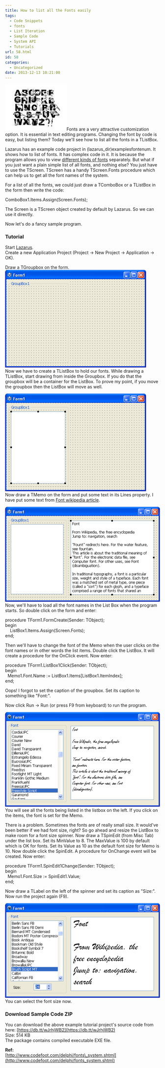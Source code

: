 ```yaml
---
title: How to list all the Fonts easily
tags:
  - Code Snippets
  - fonts
  - List Iteration
  - Sample Code
  - System API
  - Tutorials
url: 58.html
id: 58
categories:
  - Uncategorized
date: 2013-12-13 10:21:00
---
```


![](how-to-list-all-fonts-easily/font-list-3.gif)Fonts are a very attractive customization option. It is essential in text editing programs. Changing the font by code is easy, but listing them? Today we'll see how to list all the fonts in a TListBox.  
  
  
Lazarus has an example code project in (lazarus\_dir)examplesfontenum. It shows how to list of fonts. It has complex code in it. It is because the program allows you to view [different kinds of fonts](http://forum.lazarus.freepascal.org/index.php?topic=20193.0) separately. But what if you just want a plain simple list of all fonts, and nothing else? You just have to use the TScreen. TScreen has a handy TScreen.Fonts procedure which can help us to get all the font names of the system.  
  
For a list of all the fonts, we could just draw a TComboBox or a TListBox in the form then write the code:  

ComboBox1.Items.Assign(Screen.Fonts);

  
The Screen is a TScreen object created by default by Lazarus. So we can use it directly.  
  
Now let's do a fancy sample program.  
  

### Tutorial

  
Start [Lazarus](http://www.lazarus.freepascal.org/).  
Create a new Application Project (Project -> New Project -> Application -> OK).  
  
Draw a TGroupbox on the form.  
![](how-to-list-all-fonts-easily/lazarus-font-list-1.gif)  
Now we have to create a TListBox to hold our fonts. While drawing a TListBox, start drawing from inside the Groupbox. If you do that the groupbox will be a container for the ListBox. To prove my point, if you move the groupbox then the ListBox will move as well.  
  
![](how-to-list-all-fonts-easily/lazarus-font-list-2.gif)  
Now draw a TMemo on the form and put some text in its Lines property. I have put some text from [Font wikipedia article](http://en.wikipedia.org/wiki/Font).  
  
![](how-to-list-all-fonts-easily/lazarus-font-list-3.gif)  
Now, we'll have to load all the font names in the List Box when the program starts. So double click on the form and enter:  
  

procedure TForm1.FormCreate(Sender: TObject);  
begin  
    ListBox1.Items.Assign(Screen.Fonts);  
end;

  
Then we'll have to change the font of the Memo when the user clicks on the font names or in other words the list items. Double click the ListBox. It will create a procedure for the OnClick event. Now enter:  
  

procedure TForm1.ListBox1Click(Sender: TObject);  
begin  
  Memo1.Font.Name := ListBox1.Items\[ListBox1.ItemIndex\];  
end;

  
Oops! I forgot to set the caption of the groupbox. Set its caption to something like "Font:".  
  
Now click Run -> Run (or press F9 from keyboard) to run the program.  
  
![](how-to-list-all-fonts-easily/lazarus-font-list-4.gif)  
You will see all the fonts being listed in the listbox on the left. If you click on the items, the font is set for the Memo.  
  
There is a problem. Sometimes the fonts are of really small size. It would've been better if we had font size, right? So go ahead and resize the ListBox to make room for a font size spinner. Now draw a TSpinEdit (from Misc Tab) under the list box. Set its MinValue to 8. The MaxValue is 100 by default which is OK for fonts. Set its Value as 10 as the default font size for Memo is 10. Now double click the SpinEdit. A procedure for OnChange event will be created. Now enter:  
  

procedure TForm1.SpinEdit1Change(Sender: TObject);  
begin  
  Memo1.Font.Size := SpinEdit1.Value;  
end;

  
Now draw a TLabel on the left of the spinner and set its caption as "Size:". Now run the project again (F9).  
  
![](how-to-list-all-fonts-easily/lazarus-font-list-5.gif)  
You can select the font size now.  
  
  

### Download Sample Code ZIP

You can download the above example tutorial project's source code from here: [https://db.tt/wJrhjWB2](https://db.tt/wJrhjWB2)  
Size: 514 KB  
The package contains compiled executable EXE file.  
  
**Ref:**  
[http://www.codefoot.com/delphi/fonts\_system.shtml](http://www.codefoot.com/delphi/fonts_system.shtml)
